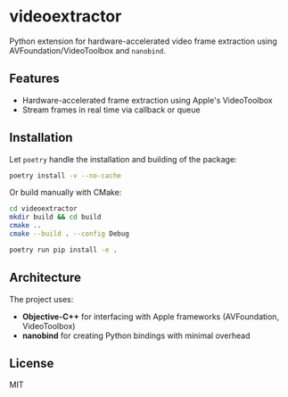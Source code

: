 # videoextractor

Python extension for hardware-accelerated video frame extraction using AVFoundation/VideoToolbox and `nanobind`.

## Features

- Hardware-accelerated frame extraction using Apple's VideoToolbox
- Stream frames in real time via callback or queue

## Installation

Let `poetry` handle the installation and building of the package:
```bash
poetry install -v --no-cache
```

Or build manually with CMake:

```bash
cd videoextractor
mkdir build && cd build
cmake ..
cmake --build . --config Debug

poetry run pip install -e .
```

## Architecture

The project uses:
- **Objective-C++** for interfacing with Apple frameworks (AVFoundation, VideoToolbox)
- **nanobind** for creating Python bindings with minimal overhead

## License

MIT
